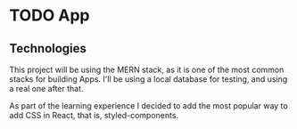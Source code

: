 # TODO App
## Technologies
This project will be using the MERN stack, as it is one of the most common stacks for building Apps.
I'll be using a local database for testing, and using a real one after that.

As part of the learning experience I decided to add the most popular way to add CSS in React, that is, styled-components.
